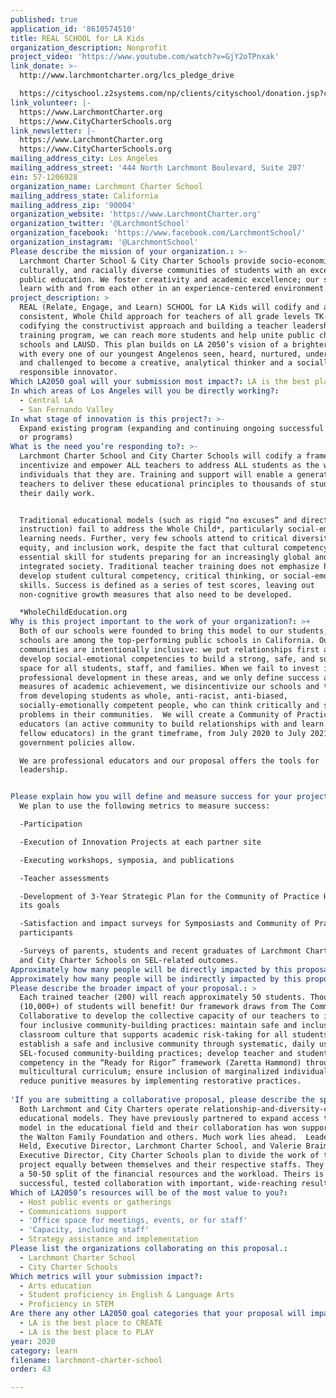 ```yaml
---
published: true
application_id: '8610574510'
title: REAL SCHOOL for LA Kids
organization_description: Nonprofit
project_video: 'https://www.youtube.com/watch?v=GjY2oTPnxak'
link_donate: >-
  http://www.larchmontcharter.org/lcs_pledge_drive

  https://cityschool.z2systems.com/np/clients/cityschool/donation.jsp?campaign=26&
link_volunteer: |-
  https://www.LarchmontCharter.org
  https://www.CityCharterSchools.org
link_newsletter: |-
  https://www.LarchmontCharter.org
  https://www.CityCharterSchools.org
mailing_address_city: Los Angeles
mailing_address_street: '444 North Larchmont Boulevard, Suite 207'
ein: 57-1206928
organization_name: Larchmont Charter School
mailing_address_state: California
mailing_address_zip: '90004'
organization_website: 'https://www.LarchmontCharter.org'
organization_twitter: '@LarchmontSchool'
organization_facebook: 'https://www.facebook.com/LarchmontSchool/'
organization_instagram: '@LarchmontSchool'
Please describe the mission of your organization.: >-
  Larchmont Charter School & City Charter Schools provide socio-economically,
  culturally, and racially diverse communities of students with an exceptional
  public education. We foster creativity and academic excellence; our students
  learn with and from each other in an experience-centered environment. 
project_description: >
  REAL (Relate, Engage, and Learn) SCHOOL for LA Kids will codify and amplify a
  consistent, Whole Child approach for teachers of all grade levels TK-12. By
  codifying the constructivist approach and building a teacher leadership
  training program, we can reach more students and help unite public charter
  schools and LAUSD. This plan builds on LA 2050’s vision of a brighter future,
  with every one of our youngest Angelenos seen, heard, nurtured, understood,
  and challenged to become a creative, analytical thinker and a socially
  responsible innovator.
Which LA2050 goal will your submission most impact?: LA is the best place to LEARN
In which areas of Los Angeles will you be directly working?:
  - Central LA
  - San Fernando Valley
In what stage of innovation is this project?: >-
  Expand existing program (expanding and continuing ongoing successful projects
  or programs)
What is the need you’re responding to?: >-
  Larchmont Charter School and City Charter Schools will codify a framework to
  incentivize and empower ALL teachers to address ALL students as the whole
  individuals that they are. Training and support will enable a generation of
  teachers to deliver these educational principles to thousands of students in
  their daily work.


  Traditional educational models (such as rigid “no excuses” and direct
  instruction) fail to address the Whole Child*, particularly social-emotional
  learning needs. Further, very few schools attend to critical diversity,
  equity, and inclusion work, despite the fact that cultural competency is an
  essential skill for students preparing for an increasingly global and
  integrated society. Traditional teacher training does not emphasize how to
  develop student cultural competency, critical thinking, or social-emotional
  skills. Success is defined as a series of test scores, leaving out
  non-cognitive growth measures that also need to be developed. 

  *WholeChildEducation.org
Why is this project important to the work of your organization?: >+
  Both of our schools were founded to bring this model to our students, and both
  schools are among the top-performing public schools in California. Our school
  communities are intentionally inclusive: we put relationships first and
  develop social-emotional competencies to build a strong, safe, and supportive
  space for all students, staff, and families. When we fail to invest in
  professional development in these areas, and we only define success as narrow
  measures of academic achievement, we disincentivize our schools and teachers
  from developing students as whole, anti-racist, anti-biased,
  socially-emotionally competent people, who can think critically and solve
  problems in their communities.  We will create a Community of Practice for
  educators (an active community to build relationships with and learn from
  fellow educators) in the grant timeframe, from July 2020 to July 2021 as
  government policies allow.

  We are professional educators and our proposal offers the tools for
  leadership.


Please explain how you will define and measure success for your project.: >
  We plan to use the following metrics to measure success:

  -Participation

  -Execution of Innovation Projects at each partner site

  -Executing workshops, symposia, and publications

  -Teacher assessments

  -Development of 3-Year Strategic Plan for the Community of Practice Hub and
  its goals

  -Satisfaction and impact surveys for Symposiasts and Community of Practice
  participants

  -Surveys of parents, students and recent graduates of Larchmont Charter School
  and City Charter Schools on SEL-related outcomes.
Approximately how many people will be directly impacted by this proposal?: '200'
Approximately how many people will be indirectly impacted by this proposal?: '10000'
Please describe the broader impact of your proposal.: >
  Each trained teacher (200) will reach approximately 50 students. Thousands
  (10,000+) of students will benefit! Our framework draws from The Common Ground
  Collaborative to develop the collective capacity of our teachers to implement
  four inclusive community-building practices: maintain safe and inclusive
  classroom culture that supports academic risk-taking for all students;
  establish a safe and inclusive community through systematic, daily use of
  SEL-focused community-building practices; develop teacher and student cultural
  competency in the “Ready for Rigor” framework (Zaretta Hammond) through
  multicultural curriculum; ensure inclusion of marginalized individuals and
  reduce punitive measures by implementing restorative practices. 
   
'If you are submitting a collaborative proposal, please describe the specific role of partner organizations in the project.': >-
  Both Larchmont and City Charters operate relationship-and-diversity-centered,
  educational models. They have previously partnered to expand access to this
  model in the educational field and their collaboration has won support from
  the Walton Family Foundation and others. Much work lies ahead.  Leaders Amy
  Held, Executive Director, Larchmont Charter School, and Valerie Braimah,
  Executive Director, City Charter Schools plan to divide the work of this
  project equally between themselves and their respective staffs. They plan for
  a 50-50 split of the financial resources and the workload. Theirs is a
  successful, tested collaboration with important, wide-reaching results. 
Which of LA2050’s resources will be of the most value to you?:
  - Host public events or gatherings
  - Communications support
  - 'Office space for meetings, events, or for staff'
  - 'Capacity, including staff'
  - Strategy assistance and implementation
Please list the organizations collaborating on this proposal.:
  - Larchmont Charter School
  - City Charter Schools
Which metrics will your submission impact?:
  - Arts education
  - Student proficiency in English & Language Arts
  - Proficiency in STEM
Are there any other LA2050 goal categories that your proposal will impact?:
  - LA is the best place to CREATE
  - LA is the best place to PLAY
year: 2020
category: learn
filename: larchmont-charter-school
order: 43

---
```


